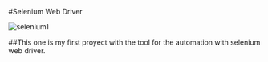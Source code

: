 #Selenium Web Driver 

![selenium1](https://cloud.githubusercontent.com/assets/15344903/22768683/b5846e34-ee51-11e6-877e-db7fd6f6631f.jpg)

##This one is my first proyect with the tool for the automation with selenium web driver.  
